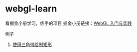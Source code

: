 # webgl-learn

看掘金小册学习，练手的项目
掘金小册链接：[WebGL 入门与实践](https://juejin.im/book/5baaf635f265da0ab915cc9f)

例子

1. [使用三角带绘制矩形](https://ailhc.github.io/webgl-learn/cases/绘制三角形)

